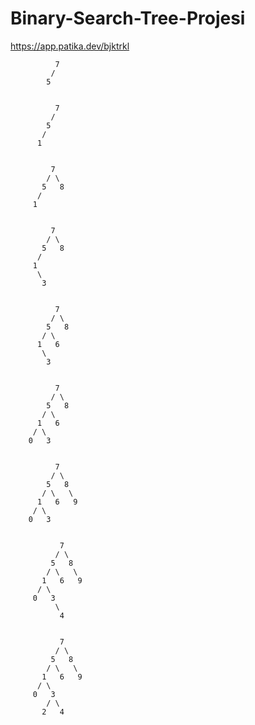 # Binary-Search-Tree-Projesi

https://app.patika.dev/bjktrkl

              7
             /
            5
            
            
              7
             /
            5
           /
          1
         
        
             7
            / \
           5   8
          /
         1   
         
         
             7
            / \
           5   8
          /
         1
          \
           3
           
           
              7
             / \
            5   8
           / \
          1   6
           \
            3
            
            
              7
             / \
            5   8
           / \
          1   6
         / \
        0   3
        
        
              7
             / \
            5   8
           / \   \
          1   6   9
         / \
        0   3
        
        
               7
              / \
             5   8
            / \   \
           1   6   9
          / \
         0   3
              \
               4


               7
              / \
             5   8
            / \   \
           1   6   9
          / \
         0   3
            / \
           2   4

